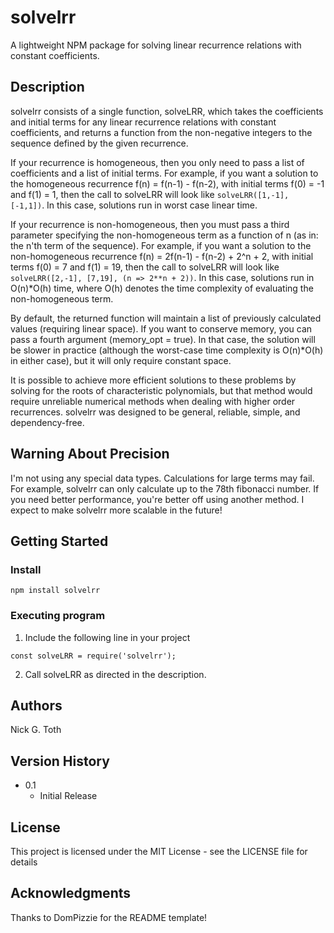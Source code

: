 # solvelrr

A lightweight NPM package for solving linear recurrence relations with constant coefficients.

## Description

solvelrr consists of a single function, solveLRR, which takes the coefficients and initial terms for any linear recurrence relations with constant coefficients, and returns a function from the non-negative integers to the sequence defined by the given recurrence.

If your recurrence is homogeneous, then you only need to pass a list of coefficients and a list of initial terms. For example, if you want a solution to the homogeneous recurrence f(n) = f(n-1) - f(n-2), with initial terms f(0) = -1 and f(1) = 1, then the call to solveLRR will look like ```solveLRR([1,-1], [-1,1])```. In this case, solutions run in worst case linear time. 

If your recurrence is non-homogeneous, then you must pass a third parameter specifying the non-homogeneous term as a function of n (as in: the n'th term of the sequence). For example, if you want a solution to the non-homogeneous recurrence f(n) = 2f(n-1) - f(n-2) + 2^n + 2, with initial terms f(0) = 7 and f(1) = 19, then the call to solveLRR will look like ```solveLRR([2,-1], [7,19], (n => 2**n + 2))```. In this case, solutions run in O(n)*O(h) time, where O(h) denotes the time complexity of evaluating the non-homogeneous term.

By default, the returned function will maintain a list of previously calculated values (requiring linear space). If you want to conserve memory, you can pass a fourth argument (memory_opt = true). In that case, the solution will be slower in practice (although the worst-case time complexity is O(n)*O(h) in either case), but it will only require constant space.

It is possible to achieve more efficient solutions to these problems by solving for the roots of characteristic polynomials, but that method would require unreliable numerical methods when dealing with higher order recurrences. solvelrr was designed to be general, reliable, simple, and dependency-free.

## Warning About Precision

I'm not using any special data types. Calculations for large terms may fail. For example, solvelrr can only calculate up to the 78th fibonacci number. If you need better performance, you're better off using another method. I expect to make solvelrr more scalable in the future!

## Getting Started

### Install

```
npm install solvelrr
```

### Executing program

1. Include the following line in your project
```
const solveLRR = require('solvelrr');
```
2. Call solveLRR as directed in the description.

<!--
## Help

Any advise for common problems or issues.
```
command to run if program contains helper info
```
-->
## Authors

  Nick G. Toth

## Version History
<!--
* 0.2
    * Various bug fixes and optimizations
    * See [commit change]() or [release history]()
-->
* 0.1
    * Initial Release

## License

This project is licensed under the MIT License - see the LICENSE file for details

## Acknowledgments

Thanks to DomPizzie for the README template!
